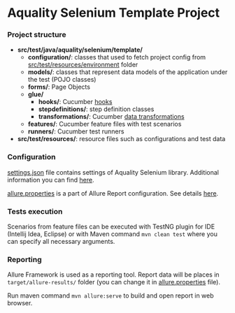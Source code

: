 # Aquality Selenium Template Project

### Project structure

- **src/test/java/aquality/selenium/template/**
  - **configuration/**: classes that used to fetch project config from [src/test/resources/environment](./src/test/resources/environment) folder
  - **models/**: classes that represent data models of the application under the test (POJO classes) 
  - **forms/**: Page Objects
  - **glue/**
    - **hooks/**: Cucumber [hooks](https://cucumber.io/docs/cucumber/api/#hooks)
    - **stepdefinitions/**: step definition classes
    - **transformations/**: Cucumber [data transformations](https://cucumber.io/docs/cucumber/configuration/)
  - **features/**: Cucumber feature files with test scenarios
  - **runners/**: Cucumber test runners
- **src/test/resources/**: resource files such as configurations and test data

### Configuration

[settings.json](./src/test/resources/settings.json) file contains settings of Aquality Selenium library. Additional information you can find [here](https://github.com/aquality-automation/aquality-selenium-java/blob/master/Documentation.en.md).

[allure.properties](./src/test/resources/allure.properties) is a part of Allure Report configuration. See details [here](https://docs.qameta.io/allure/).   

### Tests execution

Scenarios from feature files can be executed with TestNG plugin for IDE (Intellij Idea, Eclipse)
or with Maven command ```mvn clean test``` where you can specify all necessary arguments.

### Reporting 

Allure Framework is used as a reporting tool. Report data will be places in ```target/allure-results/``` folder (you can change it in [allure.properties](./src/test/resources/allure.properties) file).

Run maven command ```mvn allure:serve``` to build and open report in web browser.